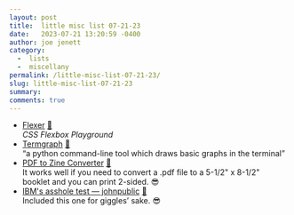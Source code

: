 ```yaml
---
layout: post
title:  little misc list 07-21-23
date:   2023-07-21 13:20:59 -0400
author: joe jenett
category:
  -  lists
  -  miscellany
permalink: /little-misc-list-07-21-23/
slug: little-misc-list-07-21-23
summary: 
comments: true
---
```

<ul class="links">
	<li><a title="Flexer" href="https://www.flexer.dev/">Flexer</a> <a href="https://pinboard.in/u:roger">📌</a><br><em>CSS Flexbox Playground</em></li>
	<li><a title="GitHub - mkaz/termgraph" href="https://github.com/mkaz/termgraph">Termgraph</a> <a href="https://pinboard.in/u:datentyp">📌</a><br>“a python command-line tool which draws basic graphs in the terminal”</li>
	<li><a title="PDF to Zine Converter" href="https://chughes87.github.io/pdf-to-zine/">PDF to Zine Converter</a> <a href="https://pinboard.in/u:eugenezach">📌</a><br>It works well if you need to convert a .pdf file to a 5-1/2" x 8-1/2" booklet and you can print 2-sided. 😎</li>
	<li><a title="IBM's asshole test — johnpublic" href="https://johnpublic.mataroa.blog/blog/the-asshole-test/">IBM's asshole test — johnpublic</a> <a href="https://pinboard.in/u:mehul">📌</a><br>Included this one for giggles’ sake. 😎</li>
</ul>

<a href="https://brid.gy/publish/mastodon"></a>